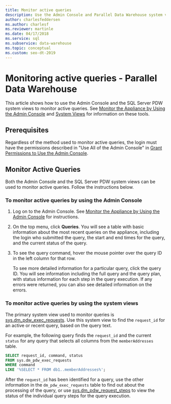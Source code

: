 ```yaml
---
title: Monitor active queries
description: Use the Admin Console and Parallel Data Warehouse system views to monitor active queries on Analytics Platform System.
author: charlesfeddersen
ms.author: charlesf
ms.reviewer: martinle
ms.date: 04/17/2018
ms.service: sql
ms.subservice: data-warehouse
ms.topic: conceptual
ms.custom: seo-dt-2019
---
```


# Monitoring active queries - Parallel Data Warehouse
This article shows how to use the Admin Console and the SQL Server PDW system views to monitor active queries. See [Monitor the Appliance by Using the Admin Console](monitor-the-appliance-by-using-the-admin-console.md) and [System Views](tsql-system-views.md) for information on these tools.  
  
## Prerequisites  
Regardless of the method used to monitor active queries, the login must have the permissions described in "Use All of the Admin Console" in [Grant Permissions to Use the Admin Console](grant-permissions.md#grant-permissions-to-use-the-admin-console).  
  
## <a name="PermsAdminConsole"></a>Monitor Active Queries  
Both the Admin Console and the SQL Server PDW system views can be used to monitor active queries. Follow the instructions below.  
  
### To monitor active queries by using the Admin Console  
  
1.  Log on to the Admin Console. See [Monitor the Appliance by Using the Admin Console](monitor-the-appliance-by-using-the-admin-console.md) for instructions.  
  
2.  On the top menu, click **Queries**. You will see a table with basic information about the most recent queries on the appliance, including the login who submitted the query, the start and end times for the query, and the current status of the query.  
  
3.  To see the query command, hover the mouse pointer over the query ID in the left column for that row.  
  
    To see more detailed information for a particular query, click the query ID. You will see information including the full query and the query plan, with status information for each step in the query execution. If any errors were returned, you can also see detailed information on the errors. <!-- MISSING LINKS See [Understanding Query Plans &#40;SQL Server PDW&#41;](../sqlpdw/understanding-query-plans-sql-server-pdw.md) for information on how to interpret the query plan information available in the Admin Console.  -->
  
### To monitor active queries by using the system views  
The primary system view used to monitor queries is [sys.dm_pdw_exec_requests](../relational-databases/system-dynamic-management-views/sys-dm-pdw-exec-requests-transact-sql.md). Use this system view to find the `request_id` for an active or recent query, based on the query text.  
  
For example, the following query finds the `request_id` and the current `status` for any query that selects all columns from the `memberAddresses` table.  
  
```sql  
SELECT request_id, command, status   
FROM sys.dm_pdw_exec_requests   
WHERE command   
LIKE '%SELECT * FROM db1..memberAddresses%';  
```  
  
After the `request_id` has been identified for a query, use the other information in the `dm_pdw_exec_requests` table to find out about the processing of the query, or use [sys.dm_pdw_request_steps](../relational-databases/system-dynamic-management-views/sys-dm-pdw-request-steps-transact-sql.md) to view the status of the individual query steps for the query execution.  
  
<!-- MISSING LINKS 
## See Also  
[Common Metadata Query Examples &#40;SQL Server PDW&#41;](../sqlpdw/common-metadata-query-examples-sql-server-pdw.md)  
-->
  
